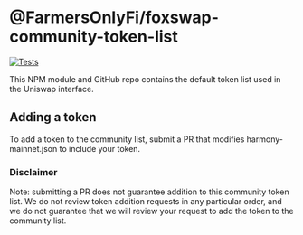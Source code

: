 # @FarmersOnlyFi/foxswap-community-token-list

[![Tests](https://github.com/Uniswap/token-lists/workflows/Tests/badge.svg)](https://github.com/FarmersOnlyFi/foxswap-community-token-list/actions?query=workflow%3ATests)

This NPM module and GitHub repo contains the default token list used in the Uniswap interface.

## Adding a token

To add a token to the community list, submit a PR that modifies harmony-mainnet.json to include your token.

### Disclaimer

Note: submitting a PR does not guarantee addition to this community token list.
We do not review token addition requests in any particular order, and we do not
guarantee that we will review your request to add the token to the community list.

